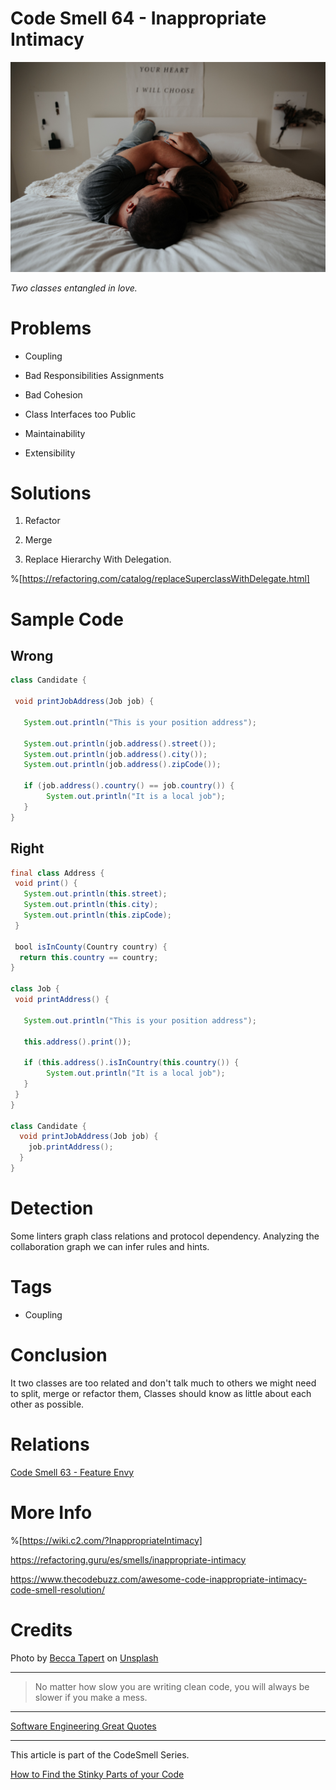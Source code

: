 # Code Smell 64 - Inappropriate Intimacy

![Code Smell 64 - Inappropriate Intimacy](Code%20Smell%2064%20-%20Inappropriate%20Intimacy.jpg)

*Two classes entangled in love.*

# Problems

- Coupling

- Bad Responsibilities Assignments
 
- Bad Cohesion

- Class Interfaces too Public

- Maintainability

- Extensibility

# Solutions

1. Refactor

2. Merge

3. Replace Hierarchy With Delegation.

%[https://refactoring.com/catalog/replaceSuperclassWithDelegate.html]

# Sample Code

## Wrong

[Gist Url]: # (https://gist.github.com/mcsee/5f9206a8a131b4dcaaa2fd64562c9eca)
```java
class Candidate {

 void printJobAddress(Job job) {

   System.out.println("This is your position address");

   System.out.println(job.address().street());
   System.out.println(job.address().city());
   System.out.println(job.address().zipCode());
   
   if (job.address().country() == job.country()) {
        System.out.println("It is a local job");
   } 
}
```

## Right

[Gist Url]: # (https://gist.github.com/mcsee/f94d51d327592ca511b625bac37cb441)
```java
final class Address {
 void print() {
   System.out.println(this.street);
   System.out.println(this.city);
   System.out.println(this.zipCode);   
 } 
 
 bool isInCounty(Country country) {
  return this.country == country;
}

class Job {
 void printAddress() {

   System.out.println("This is your position address");

   this.address().print());
   
   if (this.address().isInCountry(this.country()) {
        System.out.println("It is a local job");
   } 
 } 
}

class Candidate {
  void printJobAddress(Job job) {
    job.printAddress();
  }
}
```

# Detection

Some linters graph class relations and protocol dependency. Analyzing the collaboration graph we can infer rules and hints.

# Tags

- Coupling

# Conclusion

It two classes are too related and don't talk much to others we might need to split, merge or refactor them,
Classes should know as little about each other as possible. 

# Relations

[Code Smell 63 - Feature Envy](https://github.com/mcsee/Software-Design-Articles/tree/main/Articles/Code%20Smells/Code%20Smell%2063%20-%20Feature%20Envy/readme.md)

# More Info

%[https://wiki.c2.com/?InappropriateIntimacy]

https://refactoring.guru/es/smells/inappropriate-intimacy

https://www.thecodebuzz.com/awesome-code-inappropriate-intimacy-code-smell-resolution/
 
# Credits

Photo by [Becca Tapert](https://unsplash.com/@beccatapert) on [Unsplash](https://unsplash.com/s/photos/intimate)
  

* * *

> No matter how slow you are writing clean code, you will always be slower if you make a mess.
 
* * *
 
[Software Engineering Great Quotes](https://github.com/mcsee/Software-Design-Articles/tree/main/Articles/Quotes/Software%20Engineering%20Great%20Quotes/readme.md)

* * *

This article is part of the CodeSmell Series.

[How to Find the Stinky Parts of your Code](https://github.com/mcsee/Software-Design-Articles/tree/main/Articles/Code%20Smells/How%20to%20Find%20the%20Stinky%20parts%20of%20your%20Code/readme.md)